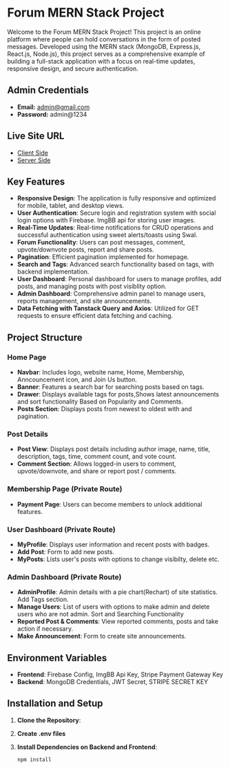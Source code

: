 # Forum MERN Stack Project

Welcome to the Forum MERN Stack Project! This project is an online platform where people can hold conversations in the form of posted messages. Developed using the MERN stack (MongoDB, Express.js, React.js, Node.js), this project serves as a comprehensive example of building a full-stack application with a focus on real-time updates, responsive design, and secure authentication.

## Admin Credentials
- **Email:** admin@gmail.com
- **Password:** admin@1234

## Live Site URL
- [Client Side](https://hive-23537.web.app/)
- [Server Side](https://hive-forum.vercel.app/)

## Key Features
- **Responsive Design**: The application is fully responsive and optimized for mobile, tablet, and desktop views.
- **User Authentication**: Secure login and registration system with social login options with Firebase. ImgBB api for storing user images.
- **Real-Time Updates**: Real-time notifications for CRUD operations and successful authentication using sweet alerts/toasts using Swal.
- **Forum Functionality**: Users can post messages, comment, upvote/downvote posts, report and share posts.
- **Pagination**: Efficient pagination implemented for homepage.
- **Search and Tags**: Advanced search functionality based on tags, with backend implementation.
- **User Dashboard**: Personal dashboard for users to manage profiles, add posts, and managing posts with post visiblity option.
- **Admin Dashboard**: Comprehensive admin panel to manage users, reports management, and site announcements.
- **Data Fetching with Tanstack Query and Axios**: Utilized for GET requests to ensure efficient data fetching and caching.

## Project Structure

### Home Page
- **Navbar**: Includes logo, website name, Home, Membership, Anncouncement icon, and Join Us button.
- **Banner**: Features a search bar for searching posts based on tags.
- **Drawer**: Displays available tags for posts,Shows latest announcements and sort functionality Based on Popularity and Comments.
- **Posts Section**: Displays posts from newest to oldest with and pagination.

### Post Details
- **Post View**: Displays post details including author image, name, title, description, tags, time, comment count, and vote count.
- **Comment Section**: Allows logged-in users to comment, upvote/downvote, and share or report post / comments.

### Membership Page (Private Route)
- **Payment Page**: Users can become members to unlock additional features.

### User Dashboard (Private Route)
- **MyProfile**: Displays user information and recent posts with badges.
- **Add Post**: Form to add new posts.
- **MyPosts**: Lists user's posts with options to change visibilty, delete etc.

### Admin Dashboard (Private Route)
- **AdminProfile**: Admin details with a pie chart(Rechart) of site statistics. Add Tags section.
- **Manage Users**: List of users with options to make admin and delete users who are not admin. Sort and Searching Functionality
- **Reported Post & Comments**: View reported comments, posts and take action if necessary.
- **Make Announcement**: Form to create site announcements.

## Environment Variables

- **Frontend**: Firebase Config, ImgBB Api Key, Stripe Payment Gateway Key
- **Backend**: MongoDB Credentials, JWT Secret, STRIPE SECRET KEY

## Installation and Setup

1. **Clone the Repository**:

2. **Create .env files**

3. **Install Dependencies on Backend and Frontend**:
   ```bash
   npm install

